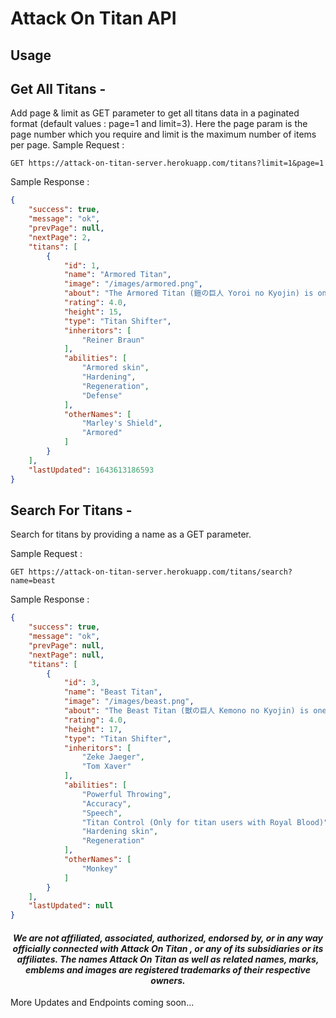 # Attack On Titan API

## Usage

## Get All Titans - 
Add page & limit as GET parameter to get all titans data in a paginated format (default values : page=1 and limit=3).
Here the page param is the page number which you require and limit is the maximum number of items per page.
Sample Request :

```http
GET https://attack-on-titan-server.herokuapp.com/titans?limit=1&page=1
```

Sample Response :

```json
{
    "success": true,
    "message": "ok",
    "prevPage": null,
    "nextPage": 2,
    "titans": [
        {
            "id": 1,
            "name": "Armored Titan",
            "image": "/images/armored.png",
            "about": "The Armored Titan (鎧の巨人 Yoroi no Kyojin) is one of the Nine Titans that possesses armored plates of skin across its body. It is currently in the possession of Reiner Braun. The Armored Titan specializes in hardening. If it charges in at full speed, the gates of any wall will crumble.It is an elusive threat to humanity within the Walls, first appearing five years ago during the fall of Wall Maria.",
            "rating": 4.0,
            "height": 15,
            "type": "Titan Shifter",
            "inheritors": [
                "Reiner Braun"
            ],
            "abilities": [
                "Armored skin",
                "Hardening",
                "Regeneration",
                "Defense"
            ],
            "otherNames": [
                "Marley's Shield",
                "Armored"
            ]
        }
    ],
    "lastUpdated": 1643613186593
}
```

## Search For Titans - 
Search for titans by providing a name as a GET parameter.

Sample Request :

```http
GET https://attack-on-titan-server.herokuapp.com/titans/search?name=beast
```

Sample Response :

```json
{
    "success": true,
    "message": "ok",
    "prevPage": null,
    "nextPage": null,
    "titans": [
        {
            "id": 3,
            "name": "Beast Titan",
            "image": "/images/beast.png",
            "about": "The Beast Titan (獣の巨人 Kemono no Kyojin) is one of the Nine Titans. It has a unique ape-like appearance and is slightly larger than most Titans. The Beast Titan is as potent as ever. Though slightly larger than the other Titans, its throwing technique is dreadful on another level. What's more, his blood seems to have hidden power.It is currently in the possession of Zeke Jaeger, and first appeared during the invasion of Wall Rose.",
            "rating": 4.0,
            "height": 17,
            "type": "Titan Shifter",
            "inheritors": [
                "Zeke Jaeger",
                "Tom Xaver"
            ],
            "abilities": [
                "Powerful Throwing",
                "Accuracy",
                "Speech",
                "Titan Control (Only for titan users with Royal Blood)",
                "Hardening skin",
                "Regeneration"
            ],
            "otherNames": [
                "Monkey"
            ]
        }
    ],
    "lastUpdated": null
}
```

<h4 align="center">
  <i>
    We are not affiliated, associated, authorized, endorsed by, or in any way officially connected with Attack On Titan , or any of its subsidiaries or its affiliates. The names Attack On Titan as well as related names, marks, emblems and images are registered trademarks of their respective owners.
  </i>
</h4>

More Updates and Endpoints coming soon...
